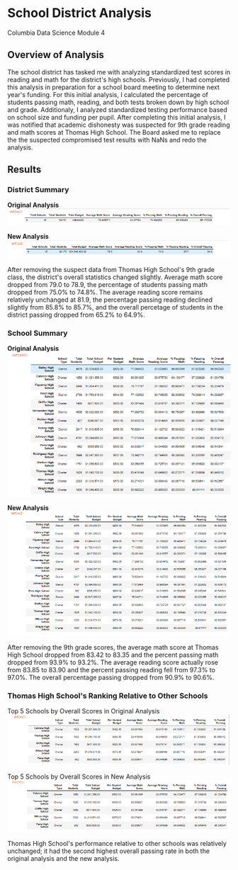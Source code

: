 # School District Analysis
Columbia Data Science Module 4
## Overview of Analysis

The school district has tasked me with analyzing standardized test scores in reading and math for the district's high schools. Previously, I had completed this analysis in preparation for a school board meeting to determine next year's funding. For this initial analysis, I calculated the percentage of students passing math, reading, and both tests broken down by high school and grade. Additionaly, I analyzed standardized testing performance based on school size and funding per pupil. After completing this initial analysis, I was notified that academic dishonesty was suspected for 9th grade reading and math scores at Thomas High School. The Board asked me to replace the the suspected compromised test results with NaNs and redo the analysis.

## Results

### District Summary
**Original Analysis**
![district_analysis_original.PNG](Resources/district_analysis_original.PNG) 

**New Analysis**
![district_analysis_new.PNG](Resources/district_analysis_new.PNG) 

After removing the suspect data from Thomas High School's 9th grade class, the district's overall statistics changed slightly. Average math score dropped from 79.0 to 78.9, the percentage of students passing math dropped from 75.0% to 74.8%. The average reading score remains relatively unchanged at 81.9, the percentage passing reading declined slightly from 85.8% to 85.7%, and the overall percetage of students in the district passing dropped from 65.2% to 64.9%.

### School Summary
**Original Analysis**
![school_summary_original.PNG](Resources/school_summary_original.PNG) 

**New Analysis**
![school_summary_new.PNG](Resources/school_summary_new.PNG) 

After removing the 9th grade scores, the average math score at Thomas High School dropped from 83.42 to 83.35 and the percent passing math dropped from 93.9% to 93.2%. The average reading score actually rose from 83.85 to 83.90 and the percent passing reading fell from 97.3% to 97.0%. The overall percentage passing dropped from 90.9% to 90.6%.

### Thomas High School's Ranking Relative to Other Schools

Top 5 Schools by Overall Scores in Original Analysis
![top_5_original.PNG](Resources/top_5_original.PNG) 

Top 5 Schools by Overall Scores in New Analysis
![top_5_new.PNG](Resources/top_5_new.PNG) 

Thomas High School's performance relative to other schools was relatively unchanged; it had the second highest overall passing rate in both the original analysis and the new analysis.
